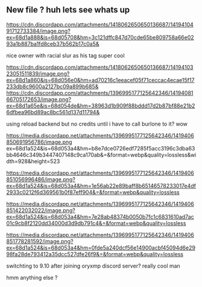 ## New file ? huh lets see whats up

https://cdn.discordapp.com/attachments/1418062650650136687/1419410491712733384/image.png?ex=68d1a888&is=68d05708&hm=3c121dffc847d70cde65be809758a66e0293a1b887ba1fd8ceb37b562b17c0a5&

nice owner with racial slur as his tag super cool

https://cdn.discordapp.com/attachments/1418062650650136687/1419410323051511839/image.png?ex=68d1a860&is=68d056e0&hm=ad70216c1eeacef05f71ceccac4ecae15f17233db8c9600a2127bc09a899b685&
https://cdn.discordapp.com/attachments/1396995177125642346/1419408166705172653/image.png?ex=68d1a65e&is=68d054de&hm=38963d1b909f88bddd17d2b87bf88e21b26dfbea96bd89ac8bc561d137d11794&

using reload backend but no credits until i have to call burlone to it?
wow

https://media.discordapp.net/attachments/1396995177125642346/1419406850691956786/image.png ex=68d1a524&is=68d053a4&hm=b8e7dce0726edf7285f5acc3196c3dba63bb4646c349b3447407148c9ca170ab&=&format=webp&quality=lossless&width=928&height=523


https://media.discordapp.net/attachments/1396995177125642346/1419406851056996486/image.png?ex=68d1a524&is=68d053a4&hm=1e56ab22e89baff8b65146578233017e4df2933c0212f6d369561b0f87eff904&=&format=webp&quality=lossless


https://media.discordapp.net/attachments/1396995177125642346/1419406851422032022/image.png?ex=68d1a524&is=68d053a4&hm=7e28ab48374b0050b7fc1c6831610ad7ac01c9cb8f2120dd34000d3d9db791c4&=&format=webp&quality=lossless


https://media.discordapp.net/attachments/1396995177125642346/1419406851778281592/image.png?ex=68d1a524&is=68d053a4&hm=0fde5a240dcf56e14900acbf45094d6e2998fa28de793412a35dcc527dfe26f9&=&format=webp&quality=lossless

switchting to 9.10 after joining oryxmp discord server? really cool man

hmm anything else ?
